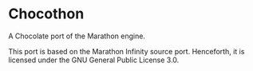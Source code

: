 # Chocothon
A Chocolate port of the Marathon engine.

This port is based on the Marathon Infinity source port. Henceforth, it is licensed under the GNU General Public License 3.0.
